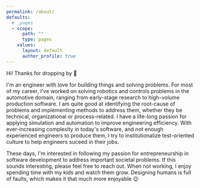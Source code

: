 ```yaml
---
permalink: /about/
defaults:
  # _pages
  - scope:
      path: ""
      type: pages
    values:
      layout: default
      author_profile: true
---
```


Hi! Thanks for dropping by :wave:  
  
I'm an engineer with love for building things and solving problems. 
For most of my career, I've worked on solving robotics and controls
problems in the automotive domain, ranging from early-stage research 
to high-volume production software. I am quite good at identifying
the root-cause of problems and implementing methods to address them, 
whether they be technical, organizational or process-related. I have 
a life-long passion for applying simulation and automation to improve 
engineering efficiency. With ever-increasing complexity in today's
software, and not enough experienced engineers to produce them, I try
to institutionalize test-oriented culture to help engineers suceed in
their jobs.

These days, I'm interested in following my passion for entrepreneurship
in software development to address important societal problems. If this 
sounds interesting, please feel free to reach out. When not working,
I enjoy spending time with my kids and watch them grow. Designing humans
is full of faults, which makes it that much more enjoyable :wink:

